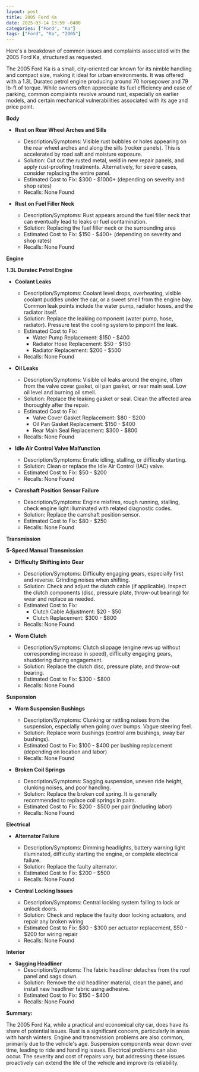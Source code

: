 ```yaml
---
layout: post
title: 2005 Ford Ka
date: 2025-03-14 13:59 -0400
categories: ["Ford", "Ka"]
tags: ["Ford", "Ka", "2005"]
---
```

Here's a breakdown of common issues and complaints associated with the 2005 Ford Ka, structured as requested.

The 2005 Ford Ka is a small, city-oriented car known for its nimble handling and compact size, making it ideal for urban environments. It was offered with a 1.3L Duratec petrol engine producing around 70 horsepower and 79 lb-ft of torque. While owners often appreciate its fuel efficiency and ease of parking, common complaints revolve around rust, especially on earlier models, and certain mechanical vulnerabilities associated with its age and price point.

**Body**

* **Rust on Rear Wheel Arches and Sills**
    * Description/Symptoms: Visible rust bubbles or holes appearing on the rear wheel arches and along the sills (rocker panels). This is accelerated by road salt and moisture exposure.
    * Solution: Cut out the rusted metal, weld in new repair panels, and apply rust-proofing treatments. Alternatively, for severe cases, consider replacing the entire panel.
    * Estimated Cost to Fix: $300 - $1000+ (depending on severity and shop rates)
    * Recalls: None Found

* **Rust on Fuel Filler Neck**
    * Description/Symptoms: Rust appears around the fuel filler neck that can eventually lead to leaks or fuel contamination.
    * Solution: Replacing the fuel filler neck or the surrounding area
    * Estimated Cost to Fix: $150 - $400+ (depending on severity and shop rates)
    * Recalls: None Found

**Engine**

**1.3L Duratec Petrol Engine**

* **Coolant Leaks**
    * Description/Symptoms: Coolant level drops, overheating, visible coolant puddles under the car, or a sweet smell from the engine bay. Common leak points include the water pump, radiator hoses, and the radiator itself.
    * Solution: Replace the leaking component (water pump, hose, radiator). Pressure test the cooling system to pinpoint the leak.
    * Estimated Cost to Fix:
        * Water Pump Replacement: $150 - $400
        * Radiator Hose Replacement: $50 - $150
        * Radiator Replacement: $200 - $500
    * Recalls: None Found

* **Oil Leaks**
    * Description/Symptoms: Visible oil leaks around the engine, often from the valve cover gasket, oil pan gasket, or rear main seal. Low oil level and burning oil smell.
    * Solution: Replace the leaking gasket or seal. Clean the affected area thoroughly after the repair.
    * Estimated Cost to Fix:
        * Valve Cover Gasket Replacement: $80 - $200
        * Oil Pan Gasket Replacement: $150 - $400
        * Rear Main Seal Replacement: $300 - $800
    * Recalls: None Found

* **Idle Air Control Valve Malfunction**
    * Description/Symptoms: Erratic idling, stalling, or difficulty starting.
    * Solution: Clean or replace the Idle Air Control (IAC) valve.
    * Estimated Cost to Fix: $50 - $200
    * Recalls: None Found

* **Camshaft Position Sensor Failure**
    * Description/Symptoms: Engine misfires, rough running, stalling, check engine light illuminated with related diagnostic codes.
    * Solution: Replace the camshaft position sensor.
    * Estimated Cost to Fix: $80 - $250
    * Recalls: None Found

**Transmission**

**5-Speed Manual Transmission**

* **Difficulty Shifting into Gear**
    * Description/Symptoms: Difficulty engaging gears, especially first and reverse. Grinding noises when shifting.
    * Solution: Check and adjust the clutch cable (if applicable).  Inspect the clutch components (disc, pressure plate, throw-out bearing) for wear and replace as needed.
    * Estimated Cost to Fix:
        * Clutch Cable Adjustment: $20 - $50
        * Clutch Replacement: $300 - $800
    * Recalls: None Found

* **Worn Clutch**
    * Description/Symptoms: Clutch slippage (engine revs up without corresponding increase in speed), difficulty engaging gears, shuddering during engagement.
    * Solution: Replace the clutch disc, pressure plate, and throw-out bearing.
    * Estimated Cost to Fix: $300 - $800
    * Recalls: None Found

**Suspension**

* **Worn Suspension Bushings**
    * Description/Symptoms: Clunking or rattling noises from the suspension, especially when going over bumps. Vague steering feel.
    * Solution: Replace worn bushings (control arm bushings, sway bar bushings).
    * Estimated Cost to Fix: $100 - $400 per bushing replacement (depending on location and labor)
    * Recalls: None Found

* **Broken Coil Springs**
    * Description/Symptoms: Sagging suspension, uneven ride height, clunking noises, and poor handling.
    * Solution: Replace the broken coil spring. It is generally recommended to replace coil springs in pairs.
    * Estimated Cost to Fix: $200 - $500 per pair (including labor)
    * Recalls: None Found

**Electrical**

* **Alternator Failure**
    * Description/Symptoms: Dimming headlights, battery warning light illuminated, difficulty starting the engine, or complete electrical failure.
    * Solution: Replace the faulty alternator.
    * Estimated Cost to Fix: $200 - $500
    * Recalls: None Found

* **Central Locking Issues**
    * Description/Symptoms: Central locking system failing to lock or unlock doors.
    * Solution: Check and replace the faulty door locking actuators, and repair any broken wiring
    * Estimated Cost to Fix: $80 - $300 per actuator replacement, $50 - $200 for wiring repair
    * Recalls: None Found

**Interior**

* **Sagging Headliner**
    * Description/Symptoms: The fabric headliner detaches from the roof panel and sags down.
    * Solution: Remove the old headliner material, clean the panel, and install new headliner fabric using adhesive.
    * Estimated Cost to Fix: $150 - $400
    * Recalls: None Found

**Summary:**

The 2005 Ford Ka, while a practical and economical city car, does have its share of potential issues. Rust is a significant concern, particularly in areas with harsh winters. Engine and transmission problems are also common, primarily due to the vehicle's age. Suspension components wear down over time, leading to ride and handling issues. Electrical problems can also occur. The severity and cost of repairs vary, but addressing these issues proactively can extend the life of the vehicle and improve its reliability.


